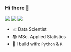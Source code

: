 ### Hi there 👋

[<img src="https://img.shields.io/badge/linkedin-%230077B5.svg?&style=for-the-badge&logo=linkedin&logoColor=white" />](www.linkedin.com/in/evan-kahacho) 
[<img src="https://img.shields.io/badge/github-%2312100E.svg?&style=for-the-badge&logo=github&logoColor=white" />](https://github.com/Kahacho) 
[<img src="https://img.shields.io/badge/twitter-%231DA1F2.svg?&style=for-the-badge&logo=twitter&logoColor=white" />](https://twitter.com/kahachoevan)

- :chart_with_upwards_trend: Data Scientist
- 📚 MSc. Applied Statistics
- 🧰 I build with: `Python` & `R`


<!---
Kahacho/Kahacho is a ✨ special ✨ repository because its `README.md` (this file) appears on your GitHub profile.
You can click the Preview link to take a look at your changes.
--->
